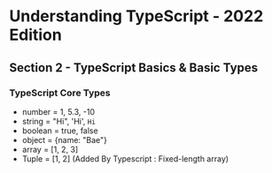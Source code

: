 # Understanding TypeScript - 2022 Edition

## Section 2 - TypeScript Basics & Basic Types

### TypeScript Core Types

- number = 1, 5.3, -10
- string = "Hi", 'Hi', `Hi`
- boolean = true, false
- object = {name: "Bae"}
- array = [1, 2, 3]
- Tuple = [1, 2] (Added By Typescript : Fixed-length array)
